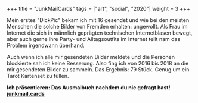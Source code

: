 +++
title = "JunkMailCards"
tags = ["art", "social", "2020"]
weight = 3
+++

Mein erstes "DickPic" bekam ich mit 16 gesendet und wie bei den meisten Menschen die solche Bilder von Fremden erhalten: ungewollt.
Als Frau im Internet die sich in männlich geprägten technischen Internetblasen bewegt, aber auch gerne ihre Party- und Alltagsoutfits im Internet teilt nam das Problem irgendwann überhand.

Auch wenn ich alle mir gesendeten Bilder meldete und die Personen blockierte sah ich keine Besserung.
Also fing ich von 2016 bis 2018 an die mir gesendeten Bilder zu sammeln. Das Ergebnis: 79 Stück. Genug um ein Tarot Kartenset zu füllen.

**Ich präsentieren:
Das Ausmalbuch nachdem du nie gefragt hast!
[junkmail.cards](https://junkmail.cards/)**
